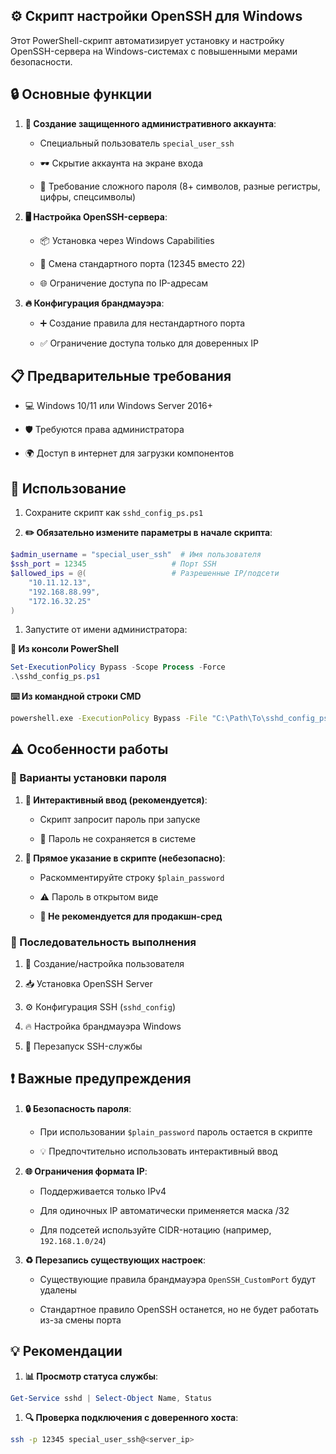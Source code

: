 ## **⚙️ Скрипт настройки OpenSSH для Windows**

Этот PowerShell-скрипт автоматизирует установку и настройку OpenSSH-сервера на Windows-системах с повышенными мерами безопасности.

## **🔒 Основные функции**

1. **👤 Создание защищенного административного аккаунта**:

   -  Специальный пользователь `special_user_ssh`

   -  🕶️ Скрытие аккаунта на экране входа

   -  🔐 Требование сложного пароля (8+ символов, разные регистры, цифры, спецсимволы)

2. **🖥️ Настройка OpenSSH-сервера**:

   -  📦 Установка через Windows Capabilities

   -  🔄 Смена стандартного порта (12345 вместо 22)

   -  🌐 Ограничение доступа по IP-адресам

3. **🔥 Конфигурация брандмауэра**:

   -  ➕ Создание правила для нестандартного порта

   -  ✅ Ограничение доступа только для доверенных IP

## **📋 Предварительные требования**

-  💻 Windows 10/11 или Windows Server 2016+

-  🛡️ Требуются права администратора

-  🌍 Доступ в интернет для загрузки компонентов

## **🚀 Использование**

1. Сохраните скрипт как `sshd_config_ps.ps1`

2. **✏️ Обязательно измените параметры в начале скрипта**:


```powershell
$admin_username = "special_user_ssh"  # Имя пользователя
$ssh_port = 12345                   # Порт SSH
$allowed_ips = @(                   # Разрешенные IP/подсети
    "10.11.12.13",
    "192.168.88.99",
    "172.16.32.25"
)
```

1. Запустите от имени администратора:

**🔧 Из консоли PowerShell**


```powershell
Set-ExecutionPolicy Bypass -Scope Process -Force
.\sshd_config_ps.ps1
```

**⌨️ Из командной строки CMD**


```cmd
powershell.exe -ExecutionPolicy Bypass -File "C:\Path\To\sshd_config_ps.ps1"
```

## **⚠️ Особенности работы**

### **🔑 Варианты установки пароля**

1. **👤 Интерактивный ввод (рекомендуется)**:

   -  Скрипт запросит пароль при запуске

   -  🚫 Пароль не сохраняется в системе

2. **📝 Прямое указание в скрипте (небезопасно)**:

   -  Раскомментируйте строку `$plain_password`

   -  ⚠️ Пароль в открытом виде

   -  **🔴 Не рекомендуется для продакшн-сред**

### **🔄 Последовательность выполнения**

1. 👥 Создание/настройка пользователя

2. 📥 Установка OpenSSH Server

3. ⚙️ Конфигурация SSH (`sshd_config`)

4. 🔥 Настройка брандмауэра Windows

5. 🔄 Перезапуск SSH-службы

## **❗ Важные предупреждения**

1. **🔒 Безопасность пароля**:

   -  При использовании `$plain_password` пароль остается в скрипте

   -  💡 Предпочтительно использовать интерактивный ввод

2. **🌐 Ограничения формата IP**:

   -  Поддерживается только IPv4

   -  Для одиночных IP автоматически применяется маска /32

   -  Для подсетей используйте CIDR-нотацию (например, `192.168.1.0/24`)

3. **♻️ Перезапись существующих настроек**:

   -  Существующие правила брандмауэра `OpenSSH_CustomPort` будут удалены

   -  Стандартное правило OpenSSH останется, но не будет работать из-за смены порта

## **💡 Рекомендации**

1. **📊 Просмотр статуса службы**:


```powershell
Get-Service sshd | Select-Object Name, Status
```

1. **🔍 Проверка подключения с доверенного хоста**:


```bash
ssh -p 12345 special_user_ssh@<server_ip>
```
